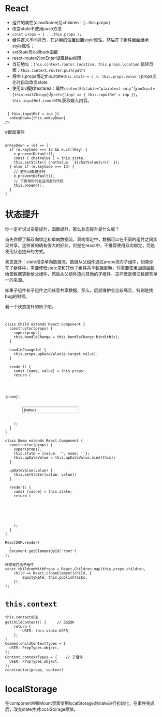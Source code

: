 # React
- 组件的属性(className)给children：{...this.props}
- 改变state不使用push方法
- `const props = { ...this.props };`
- 组件定义不同背景，在适用的位置设置style属性，然后在子组件里面继承style属性；
- setState有callback函数
- react-router的onEnter设置路由权限
- 当前地址：`this.context.router.location`，`this.props.location`
跳转页面：`this.context.router.push(path)`
- 将this.props绑定this.state`this.state = { a: this.props.value }`props变化时自动改变state
- 使用div模拟textarea：属性`contentEditable="plaintext-only"`与`onInput={this.emitChange}`与`ref={(inp) => { this.inputRef = inp }}`，`this.inputRef.innerHTML`获取输入内容。
<pre><code>
<div
  className="input_content"
  onInput={this.inputChange}
  contentEditable="plaintext-only"
  ref={(inp) => { this.inputRef = inp }}
  onKeyDown={this.onKeyDown}
/>
</code></pre>

#键盘事件
<pre><code>
onKeyDown = (e) => {
  if (e.keyCode === 13 && e.ctrlKey) {
    e.preventDefault();
    const { chatValue } = this.state;
    this.setState({ chatValue: `${chatValue}\n\r` });
  } else if (e.keyCode === 13) {
    // 避免回车键换行
    e.preventDefault();
    // 下面写你的发送消息的代码
    this.onSend();
  }
}
</code></pre>

# 状态提升
你一定听说过变量提升，函数提升，那么状态提升是什么呢？

首先你得了解双向绑定和单向数据流，双向绑定中，数据可以在不同的组件之间实现共享，这样做的确有很大的好处，但是在react中，不推荐使用双向绑定，而是使用状态提升的方式。

状态提升：state推崇单向数据流，数据从父组件通过props流向子组件，如果你在子组件中，需要修改state来和其他子组件共享数据更新，你需要使用回调函数给使数据更新给父组件，然后从父组件流向其他的子组件，这样做是保证数据有单一的来源。

如果子组件和子组件之间任意共享数据，那么，后期维护会比较痛苦，特别是找bug的时候。

看一个状态提升的例子吧。
<pre><code>

class Child extends React.Component {
  constructor(props) {
    super(props);
    this.handleChange = this.handleChange.bind(this);
  }

  handleChange(e) {
    this.props.upDateValue(e.target.value);
  }

  render() {
    const {name, value} = this.props;
    return (
      <div>
        <p>{name}：</p>
        <input
          value={value}
          onChange={this.handleChange}
        />
      </div>
    );
  }
}

class Demo extends React.Component {
  constructor(props) {
    super(props);
    this.state = {value: '', name: ''};
    this.upDateValue = this.upDateValue.bind(this);
  }

  upDateValue(value) {
    this.setState({value: value})
  }

  render() {
    const {value} = this.state;
    return (
      <div>
        <Child name="组件1" value={value} upDateValue={this.upDateValue} />
        <Child name="组件2" value={value} upDateValue={this.upDateValue} />
      </div>
    );
  }
}

ReactDOM.render(
  <Demo />,
  document.getElementById('root')
);
</pre></code>
<pre><code>传递属性给子组件
const childrenWithProps = React.Children.map(this.props.children,
	child => React.cloneElement(child, {
		equityRate: this.publishTasks,
	}),
);
</pre></code>
# `this.context`
<pre><code>this.context用法
getChildContext() {		// 父组件
	return {
		USER: this.state.USER,
	};
}
Commen.childContextTypes = {
  USER: PropTypes.object,
};
Content.contextTypes = {    // 子组件
  USER: PropTypes.object,
};
constructor(props, context)
</code></pre>
# localStorage
在componentWillMount里面使用localStorage对state进行初始化，在事件完成后，改变state并对localStorage赋值。
